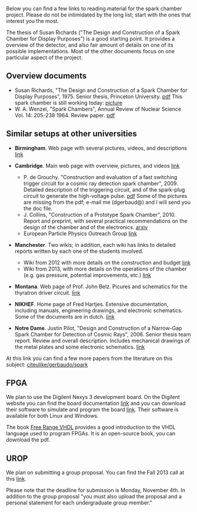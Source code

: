 Below you can find a few links to reading material for the spark
chamber project. Please do not be intimidated by the long list; start
with the ones that interest you the most.

The thesis of Susan Richards ("The Design and Construction of a Spark
Chamber for Display Purposes") is a good starting point. It provides a
overview of the detector, and also fair amount of details on one of
its possible implementations. Most of the other documents focus on one
particular aspect of the project.

## Overview documents

- Susan Richards, "The Design and Construction of a Spark Chamber for
  Display Purposes", 1975. Senior thesis, Princeton University.
  [pdf](https://docs.google.com/file/d/0B3inNvIrVHvvWFNuZzFnYmZwZmM/edit?usp=sharing)
  This spark chamber is still working today:
  [picture](https://lh6.googleusercontent.com/-xEEBnr4i6Ys/Uhycv9IbLNI/AAAAAAAAAjA/2NlrVADsycU/w939-h704-no/spark_chamber_pu.jpg)
- W. A. Wenzel, "Spark Chambers", Annual Review of Nuclear Science
  Vol. 14: 205-238 1964. Review
  paper. [pdf](http://dx.doi.org/10.1146/annurev.ns.14.120164.001225)
  
## Similar setups at other universities

- **Birmingham**. Web page with several pictures, videos, and
  descriptions
  [link](http://www.hep.ph.bham.ac.uk/general/outreach/SparkChamber2/)

- **Cambridge**. Main web page with overview, pictures, and videos
  [link](http://www.hep.phy.cam.ac.uk/~lester/teaching/SparkChamber/SparkChamber.html)
  - P. de Grouchy. "Construction and evaluation of a fast switching
    trigger circuit for a cosmic ray detection spark chamber", 2009.
    Detailed description of the triggering circuit, and of the
    spark-plug circuit to generate the high-voltage
    pulse. [pdf](https://docs.google.com/file/d/0B3inNvIrVHvvMkxfSFVDenpkZFE/edit?usp=sharing)
    Some of the pictures are missing from the pdf; e-mail me
    (dgerbaud@) and I will send you the doc file.
  - J. Collins, "Construction of a Prototype Spark Chamber", 2010. Report and preprint, with several practical recommendations
    on the design of the chamber and of the electronics. [arxiv](http://arxiv.org/abs/1010.4010)
  - European Particle Physics Outreach Group
    [link](http://www.hep.phy.cam.ac.uk/~lester/teaching/SparkChamber/NIKHEF/eppog.web.cern.ch/eppog/Resources/SparkChamber.html)

- **Manchester**. Two wikis; in addition, each wiki has links to
  detailed reports written by each one of the students involved.
  - Wiki from 2012 with more details on the construction and budget
  [link](http://manchestermphys2012.wikispaces.com)
  - Wiki from 2013, with more details on the operations of the chamber
  (e.g. gas pressure, potential improvements, etc.)
  [link](https://uomsparkchamber2013.wikispaces.com)

- **Montana**. Web page of Prof. John Belz. Picures and schematics for
  the thyratron driver
  circuit. [link](http://www.physics.utah.edu/~belz/sparkchamber/sparkchamber.html)

- **NIKHEF**. Home page of Fred Hartjes. Extensive documentation,
  including manuals, engineering drawings, and electronic
  schematics. Some of the documents are in
  dutch. [link](http://www.nikhef.nl/~i56/)

- **Notre Dame**. Justin Pilot, "Design and Construction of a Narrow-Gap
  Spark Chamber for Detection of Cosmic Rays", 2006. Senior thesis
  team report. Review and overall description. Includes mechanical
  drawings of the metal plates and some electronic
  schematics. [link](https://docs.google.com/file/d/0B3inNvIrVHvvYVFJekNVTF9rem8/edit?usp=sharing)

At this link you can find a few more papers from the literature on
this subject:
[citeulike/gerbaudo/spark](http://www.citeulike.org/user/gerbaudo/tag/spark)


## FPGA

We plan to use the Digilent Nexys 3 development board. On the Digilent
website you can find the board documentation
[link](http://www.digilentinc.com/Products/Detail.cfm?Prod=NEXYS3) and
you can download their software to simulate and program the board
[link](http://www.digilentinc.com/Products/Detail.cfm?Prod=ADEPT2).
Their software is available for both Linux and Windows.

The book [Free Range VHDL](http://www.freerangefactory.org/site/pmwiki.php/Main/Books)
provides a good introduction to the VHDL language used to
program FPGAs. It is an open-source book, you can download
the pdf. 

## UROP

We plan on submitting a group proposal. You can find the Fall 2013
call at this [link](http://www.urop.uci.edu/grants.html).

Please note that the deadline for submission is Monday, November 4th.
In addition to the group proposal "you must also upload the proposal
and a personal statement for each undergraduate group member."
